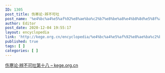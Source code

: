 ```yaml
---
ID: 1305
post_title: 伤寒论·辨不可吐
post_name: '%e4%bc%a4%e5%af%92%e8%ae%ba%c2%b7%e8%be%a8%e4%b8%8d%e5%8f%af%e5%90%90'
author: Editor
post_date: 2020-12-04 19:55:17
layout: encyclopedia
link: 'http://kege.org.cn/encyclopedia/%e4%bc%a4%e5%af%92%e8%ae%ba%c2%b7%e8%be%a8%e4%b8%8d%e5%8f%af%e5%90%90'
published: true
tags: [ ]
categories: [ ]
---
```

<!-- wp:paragraph -->
<p><a href="http://kege.org.cn/1121">伤寒论·辨不可吐第十八 – kege.org.cn</a></p>
<!-- /wp:paragraph -->